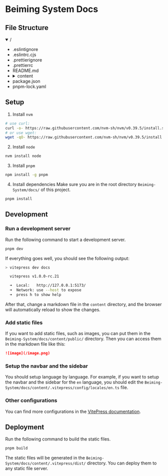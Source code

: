 # Beiming System Docs

## File Structure

<details open>
  <summary>/</summary>
  <ul>
    <li>.eslintignore</li>
    <li>.eslintrc.cjs</li>
    <li>.prettierignore</li>
    <li>.prettierrc</li>
    <li>README.md</li>
    <li>
      <details>
        <summary>content</summary>
        <ul>
          <li>
            <details>
              <summary>.vitepress</summary>
              <ul>
                <li>
                  <details>
                    <summary>components</summary>
                    <ul>
                      <li>LocalSearchBox.vue</li>
                      <li>NavBar.vue</li>
                      <li>NavBarMenuLink.vue</li>
                      <li>NavBarTranslations.vue</li>
                    </ul>
                  </details>
                </li>
                <li>
                  <details>
                    <summary>composables</summary>
                    <ul>
                      <li>index.ts</li>
                    </ul>
                  </details>
                </li>
                <li>config.ts</li>
                <li>
                  <details>
                    <summary>configs</summary>
                    <ul>
                      <li>index.ts</li>
                      <li>
                        <details>
                          <summary>locales</summary>
                          <ul>
                            <li>en.ts</li>
                            <li>index.ts</li>
                            <li>zh-CN.ts</li>
                          </ul>
                        </details>
                      </li>
                      <li>
                        <details>
                          <summary>search</summary>
                          <ul>
                            <li>index.ts</li>
                            <li>stopwords.ts</li>
                            <li>translate.ts</li>
                          </ul>
                        </details>
                      </li>
                    </ul>
                  </details>
                </li>
                <li>mathjax.ts</li>
                <li>shim.d.ts</li>
              </ul>
            </details>
          </li>
          <li>api-examples.md</li>
          <li>
            <details>
              <summary>developer-guide</summary>
              <ul>
                <li>dev-docs.md</li>
              </ul>
            </details>
          </li>
          <li>index.md</li>
          <li>markdown-examples.md</li>
          <li>
            <details>
              <summary>public</summary>
              <ul>
                <li>image.jpg</li>
                <li>logo.svg</li>
              </ul>
            </details>
          </li>
          <li>tsconfig.json</li>
          <li>
            <details>
              <summary>zh-CN</summary>
              <ul>
                <li>api-examples.md</li>
                <li>
                  <details>
                    <summary>developer-guide</summary>
                    <ul>
                      <li>
                        <details>
                          <summary>deploy</summary>
                          <ul>
                            <li>k8s-deploy.md</li>
                            <li>local-deploy.md</li>
                          </ul>
                        </details>
                      </li>
                      <li>dev-backend.md</li>
                      <li>dev-docs.md</li>
                      <li>dev-frontend.md</li>
                      <li>structure-and-guidelines.md</li>
                    </ul>
                  </details>
                </li>
                <li>index.md</li>
                <li>markdown-examples.md</li>
                <li>
                  <details>
                    <summary>overview</summary>
                    <ul>
                      <li>installation.md</li>
                      <li>quick-start.md</li>
                      <li>system-overview.md</li>
                    </ul>
                  </details>
                </li>
                <li>
                  <details>
                    <summary>user-guide</summary>
                    <ul>
                      <li>learnware-deploy.md</li>
                      <li>learnware-search.md</li>
                      <li>
                        <details>
                          <summary>learnware-upload</summary>
                          <ul>
                            <li>prepare.md</li>
                            <li>upload.md</li>
                          </ul>
                        </details>
                      </li>
                    </ul>
                  </details>
                </li>
              </ul>
            </details>
          </li>
        </ul>
      </details>
    </li>
    <li>package.json</li>
    <li>pnpm-lock.yaml</li>
  </ul>
</details>

## Setup

1. Install `nvm`

```bash
# use curl:
curl -o- https://raw.githubusercontent.com/nvm-sh/nvm/v0.39.5/install.sh | bash
# or use wget:
wget -qO- https://raw.githubusercontent.com/nvm-sh/nvm/v0.39.5/install.sh | bash
```

2. Install `node`

```bash
nvm install node
```

3. Install `pnpm`

```bash
npm install -g pnpm
```

4. Install dependencies
   Make sure you are in the root directory `Beiming-System/docs/` of this project.

```bash
pnpm install
```

## Development

### Run a development server

Run the following command to start a development server.

```bash
pnpm dev
```

If everything goes well, you should see the following output:

```bash
> vitepress dev docs

  vitepress v1.0.0-rc.21

  ➜  Local:   http://127.0.0.1:5173/
  ➜  Network: use --host to expose
  ➜  press h to show help
```

After that, change a markdown file in the `content` directory, and the browser will automatically reload to show the changes.

### Add static files

If you want to add static files, such as images, you can put them in the `Beiming-System/docs/content/public/` directory. Then you can access them in the markdown file like this:

```markdown
![image](/image.png)
```

### Setup the navbar and the sidebar

You should setup language by language. For example, if you want to setup the navbar and the sidebar for the `en` language, you should edit the
`Beiming-System/docs/content/.vitepress/config/locales/en.ts` file.

### Other configurations

You can find more configurations in the [VitePress documentation](https://vitepress.dev).

## Deployment

Run the following command to build the static files.

```bash
pnpm build
```

The static files will be generated in the `Beiming-System/docs/content/.vitepress/dist/` directory. You can deploy them to any static file server.
